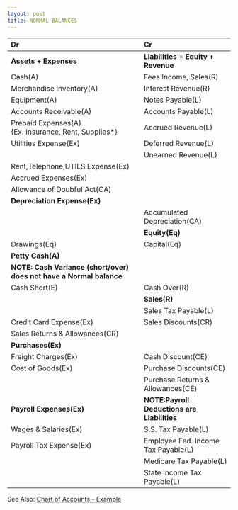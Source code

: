 ```yaml
---
layout: post
title: NORMAL BALANCES
---
```



| Dr | Cr |
|:-|:-|
|**Assets + Expenses**|**Liabilities + Equity + Revenue**|
|Cash(A)|Fees Income, Sales(R)| 
|Merchandise Inventory(A)|Interest Revenue(R)|
|Equipment(A)|Notes Payable(L)|
|Accounts Receivable(A)|Accounts Payable(L)|
|Prepaid Expenses(A)<br>{Ex. Insurance, Rent, Supplies*}|Accrued Revenue(L)|
|Utilities Expense(Ex)|Deferred Revenue(L)|
||Unearned Revenue(L)|
|Rent,Telephone,UTILS Expense(Ex)||
|Accrued Expenses(Ex)||
|Allowance of Doubful Act(CA)||
|**Depreciation Expense(Ex)**||
||Accumulated Depreciation(CA)|
||**Equity(Eq)**|
|Drawings(Eq)|Capital(Eq)|
|**Petty Cash(A)**||
|**NOTE: Cash Variance (short/over) does not have a Normal balance**||
|Cash Short(E)|Cash Over(R)|
||**Sales(R)**|
||Sales Tax Payable(L)|
|Credit Card Expense(Ex)|Sales Discounts(CR)|
|Sales Returns & Allowances(CR)||
|**Purchases(Ex)**||
|Freight Charges(Ex)|Cash Discount(CE)|
|Cost of Goods(Ex)|Purchase Discounts(CE)|
||Purchase Returns & Allowances(CE)|
|**Payroll Expenses(Ex)**|**NOTE:Payroll Deductions are Liabilities**|
|Wages & Salaries(Ex)|S.S. Tax Payable(L)|
|Payroll Tax Expense(Ex)|Employee Fed. Income Tax Payable(L)|
||Medicare Tax Payable(L)|
||State Income Tax Payable(L)|


See Also: [Chart of Accounts - Example](_posts/2024-04-27-chart-of-acts.md)
